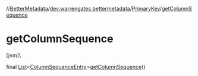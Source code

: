 //[BetterMetadata](../../../index.md)/[dev.warrengates.bettermetadata](../index.md)/[PrimaryKey](index.md)/[getColumnSequence](get-column-sequence.md)

# getColumnSequence

[jvm]\

final [List](https://docs.oracle.com/javase/8/docs/api/java/util/List.html)&lt;[ColumnSequenceEntry](../-column-sequence-entry/index.md)&gt;[getColumnSequence](get-column-sequence.md)()

